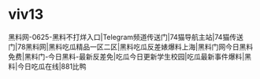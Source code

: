 # viv13
黑料网-0625-黑料不打烊入口|Telegram频道传送门|74猫导航主站|74猫传送门|78黑料网|黑料吃瓜精品一区二区|黑料吃瓜反差婊爆料上海|黑料门网今日黑料免费|黑料门-今日黑料-最新反差免|吃瓜今日更新学生校园|吃瓜最新事件爆料|黑料|今日吃瓜在线|881比鸭
